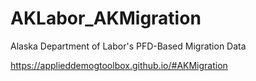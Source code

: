 # AKLabor_AKMigration
Alaska Department of Labor's PFD-Based Migration Data

https://applieddemogtoolbox.github.io/#AKMigration
